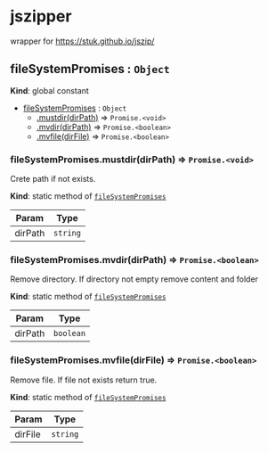 # jszipper
wrapper for https://stuk.github.io/jszip/

<a name="fileSystemPromises"></a>

## fileSystemPromises : <code>Object</code>
**Kind**: global constant

* [fileSystemPromises](#fileSystemPromises) : <code>Object</code>
    * [.mustdir(dirPath)](#fileSystemPromises.mustdir) ⇒ <code>Promise.&lt;void&gt;</code>
    * [.mvdir(dirPath)](#fileSystemPromises.mvdir) ⇒ <code>Promise.&lt;boolean&gt;</code>
    * [.mvfile(dirFile)](#fileSystemPromises.mvfile) ⇒ <code>Promise.&lt;boolean&gt;</code>

<a name="fileSystemPromises.mustdir"></a>

### fileSystemPromises.mustdir(dirPath) ⇒ <code>Promise.&lt;void&gt;</code>
Crete path if not exists.

**Kind**: static method of [<code>fileSystemPromises</code>](#fileSystemPromises)

| Param | Type |
| --- | --- |
| dirPath | <code>string</code> |

<a name="fileSystemPromises.mvdir"></a>

### fileSystemPromises.mvdir(dirPath) ⇒ <code>Promise.&lt;boolean&gt;</code>
Remove directory. If directory not empty remove content and folder

**Kind**: static method of [<code>fileSystemPromises</code>](#fileSystemPromises)

| Param | Type |
| --- | --- |
| dirPath | <code>boolean</code> |

<a name="fileSystemPromises.mvfile"></a>

### fileSystemPromises.mvfile(dirFile) ⇒ <code>Promise.&lt;boolean&gt;</code>
Remove file. If file not exists return true.

**Kind**: static method of [<code>fileSystemPromises</code>](#fileSystemPromises)

| Param | Type |
| --- | --- |
| dirFile | <code>string</code> |
